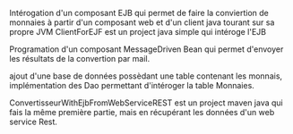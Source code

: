 Intérogation d'un composant EJB qui permet de faire la conviertion de monnaies 
à partir d'un composant web et d'un client java tourant sur sa propre JVM
ClientForEJF est un project java simple qui intéroge l'EJB

Programation d'un composant MessageDriven Bean qui permet d'envoyer les résultats 
de la convertion par mail. 

ajout d'une base de données possèdant une table contenant les monnais, implémentation des Dao permettant d'intéroger la table Monnaies.

ConvertisseurWithEjbFromWebServiceREST est un project maven java qui fais la même première partie,
mais en récupérant les données d'un web service Rest.

